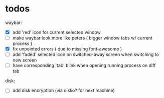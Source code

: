 # todos
waybar:
- [x] add 'red' icon for current selected window
- [ ] make waybar look more like peters ( bigger window tabs w/ current process )
- [x] fix unpointed errors ( due to missing font-awesome )
- [ ] add 'faded' selected icon on switched-away screen when switching to new screen
- [ ] have corresponding 'tab' blink when opening running process on diff tab

disk:
- [ ] add disk encryption (via disko? for next machine)
